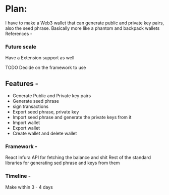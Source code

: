 # Plan:
I have to make a Web3 wallet that can generate public and private key pairs, also the seed phrase.
Basically more like a phantom and backpack wallets
References - 

### Future scale
Have a Extension support as well

TODO Decide on the framework to use

## Features -
- Generate Public and Private key pairs
- Generate seed phrase
- sign transactions 
- Export seed phrase, private key 
- Import seed phrase and generate the private keys from it
- Import wallet 
- Export wallet 
- Create wallet and delete wallet 

### Framework -
React
Infura API for fetching the balance and shit
Rest of the standard libraries for generating sed phrase and keys from them

### Timeline - 
Make within 3 - 4 days

